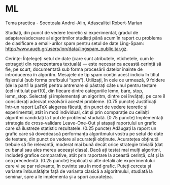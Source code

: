 # ML

Tema practica - Socoteala Andrei-Alin, Adascalitei Robert-Marian


Studiați, din punct de vedere teoretic și experimental, gradul de adaptare/adecvare al algoritmilor studiați până acum în raport cu problema de clasificare a email-urilor spam pentru setul de date Ling-Spam:
http://www.aueb.gr/users/ion/data/lingspam_public.tar.gz.

Cerințe:
Înțelegeți setul de date (care sunt atributele, etichetele, cum le extrageți din reprezentarea textuală) — este necesar ca această cerință să fie, pe scurt, documentată sub forma procesării datelor înainte de introducerea în algoritm. Mesajele de tip spam conțin acest indiciu în titlul fișierului (sub forma prefixului “spm”). Utilizați, în cele ce urmează, 9 foldere (de la part1 la part9) pentru antrenare și păstrați câte unul pentru testare (cel intitulat part10), din fiecare dintre categoriile lemn, bare, stop, lemn_stop.
Selectați și implementați un algoritm, dintre cei învățați, pe care îl considerați adecvat rezolvării acestei probleme. (0.75 puncte)
Justificați într-un raport LaTeX alegerea făcută, din punct de vedere teoretic și experimental, atât în mod individual, cât și prin comparație cu ceilalți algoritmi candidați la tipul de problemă studiată. (0.75 puncte)
Implementați strategia de cross-validare Leave-One-Out și atașați raportului un grafic care să ilustreze statistic rezultatele. (0.25 puncte)
Adăugați la raport un grafic care să dovedească performanța algoritmului vostru pe setul de date de testare, din punct de vedere al acurateții obținute. Acuratețea obținută trebuie să fie relevantă, moderat mai bună decât orice strategie trivială (dat cu banul sau ales mereu aceeași clasa). Dacă ați testat mai mulți algoritmi, includeți grafice comparative, atât prin raportare la această cerință, cât și la cea precedentă. (0.25 puncte)
Explicați și alte detalii ale experimentului care vi se par relevante, în cuvinte sau în mod grafic. Puteți cerceta și variante îmbunătățite față de varianta clasică a algoritmului, studiată la seminar, spre a le implementa și a spori acuratețea.
